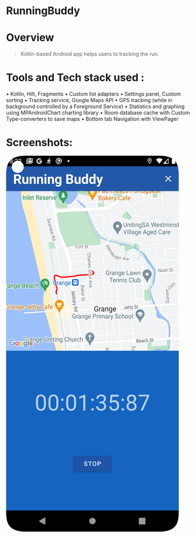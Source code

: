 # RunningBuddy


# Overview
> Kotlin-based Android app helps users to tracking the run.

# Tools and Tech stack used :
• Kotlin, Hilt, Fragments
• Custom list adapters
• Settings panel, Custom sorting
• Tracking service, Google Maps API
• GPS tracking (while in background controlled by a Foreground Service)
• Statistics and graphing using MPAndroidChart charting library
• Room database cache with Custom Type-converters to save maps
• Bottom tab Navigation with ViewPager

# Screenshots:

![Alt text](/SS/Screenshot_20221223_083348.png?raw=true "Optional Title")
